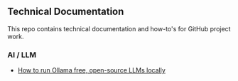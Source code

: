## Technical Documentation 

This repo contains technical documentation and how-to's for GitHub project work.

### AI / LLM
* [How to run Ollama free, open-source LLMs locally](/ai-llm/ollama.md)
